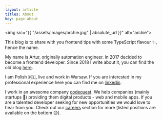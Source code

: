 ```yaml
---
layout: article
titles: About
key: page-about
---
```


<img src="{{ "/assets/images/archie.jpg" | absolute_url }}" alt="archie"> 

This blog is to share with you frontend tips with some TypeScript flavour ✨, hence the name.

My name is Artur, originally automation engineer. In 2017 decided to become a frontend developer. Since 2018 I write about it, you can find the old blog [here](https://www.frontendtyped.com/blog).

I am Polish 🇵🇱, live and work in Warsaw. If you are interested in my professional experience here you can find me on [linkedin](https://www.linkedin.com/in/arturkozubek/).

I work in an awesome company [codequest](https://codequest.com/). We help companies (mainly startups 🦄) providing them digital products - web and mobile apps. If you are a talented developer seeking for new opportunities we would love to hear from you. Check out our [careers](https://codequest.com/careers) section for more (listed positions are available on the bottom 😉).